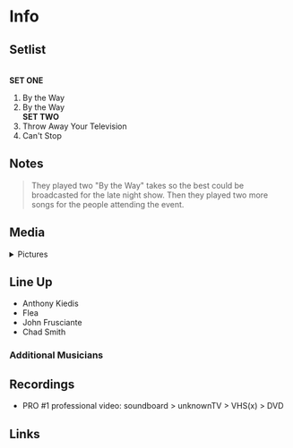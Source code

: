 # Info

## Setlist

<br>**SET ONE**
1. By the Way
2. By the Way
<br>**SET TWO**
3. Throw Away Your Television
4. Can't Stop

## Notes

> They played two "By the Way" takes so the best could be broadcasted for the late night show. Then they played two more songs for the people attending the event.


## Media 

<details>
  <summary>Pictures</summary>
  <!--<img alt="Setlist" title="Setlist" src="_.jpg" height="200" />
  <img alt="Ticket" title="Ticket" src="_.jpg" height="200" />
  <img alt="Flyer" title="Flyer" src="_.jpg" height="200" />
  <img alt="Clipping" title="Clipping" src="_.jpg" height="200" />-->
</details>

## Line Up

* Anthony Kiedis
* Flea
* John Frusciante
* Chad Smith

### Additional Musicians

## Recordings

* PRO #1 professional video: soundboard > unknownTV > VHS(x) > DVD

## Links